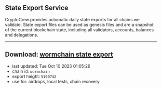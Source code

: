 ## State Export Service
CryptoCrew provides automatic daily state exports for all chains we validate. State export files can be used as genesis files and are a snapshot of the current blockchain state, including all validators, accounts, balances and delegations.

---
**Download: [wormchain state export](https://dl.ccvalidators.com/SERVICE/wormchain/wormchain_export_5190742.json)**
---

- last updated: Tue Oct 10 2023 01:05:26
- chain id: `wormchain`
- export height: `5190742`
- use for: airdrops, local tests, chain recovery
